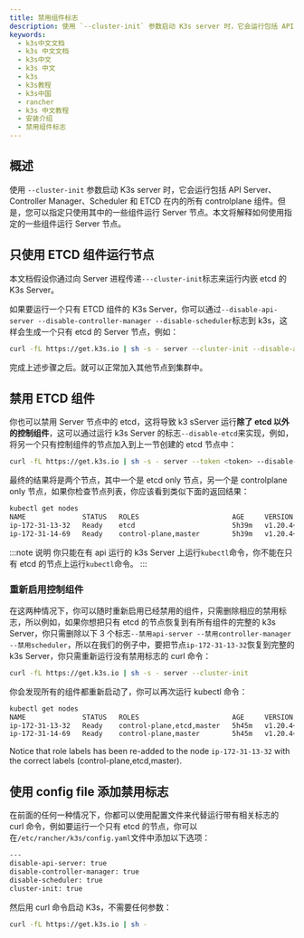 ```yaml
---
title: 禁用组件标志
description: 使用 `--cluster-init` 参数启动 K3s server 时，它会运行包括 API Server、Controller Manager、Scheduler 和 ETCD 在内的所有 controlplane 组件。但是，您可以指定只使用其中的一些组件运行 Server 节点。本文将解释如何使用指定的一些组件运行 Server 节点。
keywords:
  - k3s中文文档
  - k3s 中文文档
  - k3s中文
  - k3s 中文
  - k3s
  - k3s教程
  - k3s中国
  - rancher
  - k3s 中文教程
  - 安装介绍
  - 禁用组件标志
---
```


## 概述

使用 `--cluster-init` 参数启动 K3s server 时，它会运行包括 API Server、Controller Manager、Scheduler 和 ETCD 在内的所有 controlplane 组件。但是，您可以指定只使用其中的一些组件运行 Server 节点。本文将解释如何使用指定的一些组件运行 Server 节点。

## 只使用 ETCD 组件运行节点

本文档假设你通过向 Server 进程传递`---cluster-init`标志来运行内嵌 etcd 的 K3s Server。

如果要运行一个只有 ETCD 组件的 K3s Server，你可以通过`--disable-api-server --disable-controller-manager --disable-scheduler`标志到 k3s，这样会生成一个只有 etcd 的 Server 节点，例如：

```bash
curl -fL https://get.k3s.io | sh -s - server --cluster-init --disable-api-server --disable-controller-manager --disable-scheduler
```

完成上述步骤之后。就可以正常加入其他节点到集群中。

## 禁用 ETCD 组件

你也可以禁用 Server 节点中的 etcd，这将导致 k3 sServer 运行**除了 etcd 以外的控制组件**，这可以通过运行 k3s Server 的标志`--disable-etcd`来实现，例如，将另一个只有控制组件的节点加入到上一节创建的 etcd 节点中：

```bash
curl -fL https://get.k3s.io | sh -s - server --token <token> --disable-etcd --server https://<etcd-only-node>:6443
```

最终的结果将是两个节点，其中一个是 etcd only 节点，另一个是 controlplane only 节点，如果你检查节点列表，你应该看到类似下面的返回结果：

```bash
kubectl get nodes
NAME              STATUS   ROLES                       AGE     VERSION
ip-172-31-13-32   Ready    etcd                        5h39m   v1.20.4+k3s1
ip-172-31-14-69   Ready    control-plane,master        5h39m   v1.20.4+k3s1
```

:::note 说明
你只能在有 api 运行的 k3s Server 上运行`kubectl`命令，你不能在只有 etcd 的节点上运行`kubectl`命令。
:::

### 重新启用控制组件

在这两种情况下，你可以随时重新启用已经禁用的组件，只需删除相应的禁用标志，所以例如，如果你想把只有 etcd 的节点恢复到有所有组件的完整的 k3s Server，你只需删除以下 3 个标志`--禁用api-server --禁用controller-manager --禁用scheduler`，所以在我们的例子中，要把节点`ip-172-31-13-32`恢复到完整的 k3s Server，你只需重新运行没有禁用标志的 curl 命令：

```bash
curl -fL https://get.k3s.io | sh -s - server --cluster-init
```

你会发现所有的组件都重新启动了，你可以再次运行 kubectl 命令：

```bash
kubectl get nodes
NAME              STATUS   ROLES                       AGE     VERSION
ip-172-31-13-32   Ready    control-plane,etcd,master   5h45m   v1.20.4+k3s1
ip-172-31-14-69   Ready    control-plane,master        5h45m   v1.20.4+k3s1
```

Notice that role labels has been re-added to the node `ip-172-31-13-32` with the correct labels (control-plane,etcd,master).

## 使用 config file 添加禁用标志

在前面的任何一种情况下，你都可以使用配置文件来代替运行带有相关标志的 curl 命令，例如要运行一个只有 etcd 的节点，你可以在`/etc/rancher/k3s/config.yaml`文件中添加以下选项：

```bash
---
disable-api-server: true
disable-controller-manager: true
disable-scheduler: true
cluster-init: true
```

然后用 curl 命令启动 K3s，不需要任何参数：

```bash
curl -fL https://get.k3s.io | sh -
```
